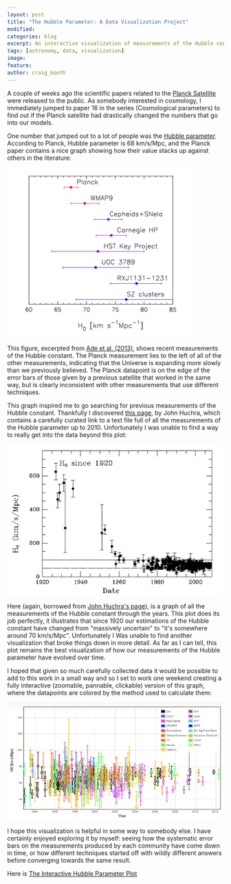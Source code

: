 ```yaml
---
layout: post
title: "The Hubble Parameter: A Data Visualization Project"
modified:
categories: blog
excerpt: An interactive visualization of measurements of the Hubble constant
tags: [astronomy, data, visualization]
image:
feature:
author: craig_booth
---
```


A couple of weeks ago the scientific papers related to the [Planck Satellite](http://en.wikipedia.org/wiki/Planck_%28spacecraft%29) were released to the public.  As somebody interested in cosmology, I immediately jumped to paper 16 in the series (Cosmological parameters) to find out if the Planck satellite had drastically changed the numbers that go into our models.

One number that jumped out to a lot of people was the [Hubble parameter](http://en.wikipedia.org/wiki/Hubble%27s_law).  According to Planck, Hubble parameter is 68 km/s/Mpc, and the Planck paper contains a nice graph showing how their value stacks up against others in the literature:

[![hubble](/images/blog/hubble/hubble.png)](/images/blog/hubble/hubble.png)

This figure, excerpted from [Ade et al. (2013)](http://arxiv.org/pdf/1303.5076v1.pdf), shows recent measurements of the Hubble constant.  The Planck measurement lies to the left of all of the other measurements, indicating that the Universe is expanding more slowly than we previously believed.  The Planck datapoint is on the edge of the error bars of those given by a previous satellite that worked in the same way, but is clearly inconsistent with other measurements that use different techniques.

This graph inspired me to go searching for previous measurements of the Hubble constant.  Thankfully I discovered [this page](https://www.cfa.harvard.edu/~dfabricant/huchra/hubble/), by John Huchra, which contains a carefully curated link to a text file full of all the measurements of the Hubble parameter up to 2010.  Unfortunately I was unable to find a way to really get into the data beyond this plot:

[![h1920](/images/blog/hubble/h1920.jpg)](/images/blog/hubble/h1920.jpg)

Here (again, borrowed from [John Huchra's page](https://www.cfa.harvard.edu/~dfabricant/huchra/hubble/)), is a graph of all the measurements of the Hubble constant through the years.  This plot does its job perfectly, it illustrates that since 1920 our estimations of the Hubble constant have changed from "massively uncertain" to "it's somewhere around 70 km/s/Mpc".  Unfortunately I Was unable to find another visualization that broke things down in more detail.  As far as I can tell, this plot remains the best visualization of how our measurements of the Hubble parameter have evolved over time.

I hoped that given so much carefully collected data it would be possible to add to this work in a small way and so I set to work one weekend creating a fully interactive (zoomable, pannable, clickable) version of this graph, where the datapoints are colored by the method used to calculate them:

[![cmbhubble](/images/blog/hubble/cmbhubble.png)](/images/blog/hubble/cmbhubble.png)

I hope this visualization is helpful in some way to somebody else.  I have certainly enjoyed exploring it by myself: seeing how the systematic error bars on the measurements produced by each community have come down in time, or how different techniques started off with wildly different answers before converging towards the same result.

Here is [The Interactive Hubble Parameter Plot](http://www.craigmbooth.com/projects/hubble/)
